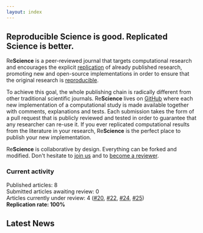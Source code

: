 ```yaml
---
layout: index
---
```


## Reproducible Science is good. Replicated Science is better.

Re**Science** is a peer-reviewed journal that targets computational research
and encourages the explicit [replication](faq) of already published research,
promoting new and open-source implementations in order to ensure that the
original research is [reproducible](faq).

To achieve this goal, the whole publishing chain is radically different from
other traditional scientific journals. Re**Science** lives on
[GitHub](https://github.com/ReScience/) where each new implementation of a
computational study is made available together with comments, explanations and
tests. Each submission takes the form of a pull request that is publicly
reviewed and tested in order to guarantee that any researcher can re-use it. If
you ever replicated computational results from the literature in your research,
Re**Science** is the perfect place to publish your new implementation.

Re**Science** is collaborative by design. Everything can be forked and
modified. Don't hesitate to [join us](faq) and
to [become a reviewer](https://github.com/ReScience/ReScience/issues/27).


### Current activity

Published articles: 8  
Submitted articles awaiting review: 0  
Articles currently under review:	4 ([#20], [#22], [#24], [#25])  
**Replication rate: 100%**

[#20]: https://github.com/ReScience/ReScience-submission/pull/20
[#22]: https://github.com/ReScience/ReScience-submission/pull/22
[#24]: https://github.com/ReScience/ReScience-submission/pull/24
[#25]: https://github.com/ReScience/ReScience-submission/pull/24

## Latest News

